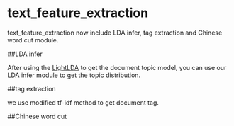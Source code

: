 # text_feature_extraction

text_feature_extraction now include LDA infer, tag extraction and Chinese word cut module.

##LDA infer

After using the [LightLDA](https://github.com/Microsoft/lightlda) to get the document topic model, you can use our LDA infer module to get the topic distribution.

##tag extraction

we use modified tf-idf method to get document tag.

##Chinese word cut

